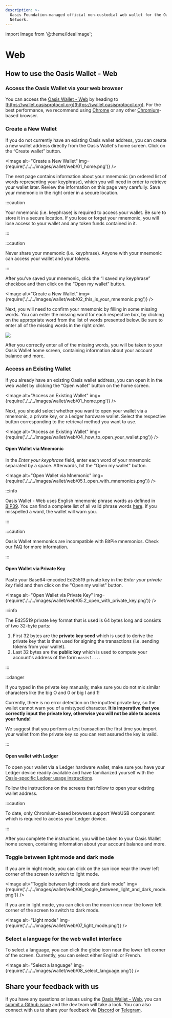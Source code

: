 ```yaml
---
description: >-
  Oasis Foundation-managed official non-custodial web wallet for the Oasis
  Network.
---
```


import Image from '@theme/IdealImage';

# Web

## How to use the Oasis Wallet - Web

### **Access the Oasis Wallet via your web browser**

You can access the [Oasis Wallet - Web](https://github.com/oasisprotocol/oasis-wallet-web/) by heading to [https://wallet.oasisprotocol.org](https://wallet.oasisprotocol.org). For the best performance, we recommend using [Chrome](https://www.google.com/chrome/) or any other [Chromium](https://www.chromium.org/Home)-based browser.

### **Create a New Wallet**

If you do not currently have an existing Oasis wallet address, you can create a new wallet address directly from the Oasis Wallet's home screen. Click on the “Create wallet” button.

<Image alt="Create a New Wallet" img={require('./../../images/wallet/web/01_home.png')} />

The next page contains information about your mnemonic (an ordered list of words representing your keyphrase), which you will need in order to retrieve your wallet later. Review the information on this page very carefully. Save your mnemonic in the right order in a secure location.

:::caution

Your mnemonic (i.e. keyphrase) is required to access your wallet. Be sure to store it in a secure location. If you lose or forget your mnemonic, you will lose access to your wallet and any token funds contained in it.

:::

:::caution

Never share your mnemonic (i.e. keyphrase). Anyone with your mnemonic can access your wallet and your tokens.

:::

After you’ve saved your mnemonic, click the “I saved my keyphrase” checkbox and then click on the “Open my wallet” button.

<Image alt="Create a New Wallet" img={require('./../../images/wallet/web/02_this_is_your_mnemonic.png')} />

Next, you will need to confirm your mnemonic by filling in some missing words. You can enter the missing word for each respective box, by clicking on the appropriate word from the list of words presented below. Be sure to enter all of the missing words in the right order.

![](<../../images/wallet/web/03_confirm_your_mnemonic.png>)

After you correctly enter all of the missing words, you will be taken to your Oasis Wallet home screen, containing information about your account balance and more.

### **Access an Existing Wallet**

If you already have an existing Oasis wallet address, you can open it in the web wallet by clicking the “Open wallet” button on the home screen.

<Image alt="Access an Existing Wallet" img={require('./../../images/wallet/web/01_home.png')} />

Next, you should select whether you want to open your wallet via a mnemonic, a private key, or a Ledger hardware wallet. Select the respective button corresponding to the retrieval method you want to use.

<Image alt="Access an Existing Wallet" img={require('./../../images/wallet/web/04_how_to_open_your_wallet.png')} />

#### Open Wallet via Mnemonic

In the _Enter your keyphrase_ field, enter each word of your mnemonic separated by a space. Afterwards, hit the "Open my wallet" button.

<Image alt="Open Wallet via Mnemonic" img={require('./../../images/wallet/web/05.1_open_with_mnemonics.png')} />

:::info

Oasis Wallet - Web uses English mnemonic phrase words as defined in [BIP39](https://github.com/bitcoin/bips/blob/master/bip-0039.mediawiki). You can find a complete list of all valid phrase words [here](https://github.com/bitcoin/bips/blob/master/bip-0039/english.txt). If you misspelled a word, the wallet will warn you.

:::

:::caution

Oasis Wallet mnemonics are incompatible with BitPie mnemonics. Check our [FAQ](./README.mdx#frequently-asked-questions) for more information.

:::

#### Open Wallet via Private Key

Paste your Base64-encoded Ed25519 private key in the _Enter your private key_ field and then click on the "Open my wallet" button.

<Image alt="Open Wallet via Private Key" img={require('./../../images/wallet/web/05.2_open_with_private_key.png')} />

:::info

The Ed25519 private key format that is used is 64 bytes long and consists of two 32-byte parts:

1. First 32 bytes are the **private key seed** which is used to derive the private key that is then used for signing the transactions (i.e. sending tokens from your wallet).
2. Last 32 bytes are the **public key** which is used to compute your account's address of the form `oasis1...`.

:::

:::danger

If you typed in the private key manually, make sure you do not mix similar characters like the big O and 0 or big I and 1!

Currently, there is no error detection on the inputted private key, so the wallet cannot warn you of a mistyped character. **It is imperative that you correctly input the private key, otherwise you will not be able to access your funds!**

We suggest that you perform a test transaction the first time you import your wallet from the private key so you can rest assured the key is valid.

:::

#### Open wallet with Ledger

To open your wallet via a Ledger hardware wallet, make sure you have your Ledger device readily available and have familiarized yourself with the [Oasis-specific Ledger usage instructions](../holding-rose-tokens/ledger-wallet.md).

Follow the instructions on the screens that follow to open your existing wallet address.

:::caution

To date, only Chromium-based browsers support WebUSB component which is required to access your Ledger device.

:::

After you complete the instructions, you will be taken to your Oasis Wallet home screen, containing information about your account balance and more.

### **Toggle between light mode and dark mode**

If you are in night mode, you can click on the sun icon near the lower left corner of the screen to switch to light mode.

<Image alt="Toggle between light mode and dark mode" img={require('./../../images/wallet/web/06_toogle_between_light_and_dark_mode.png')} />

If you are in light mode, you can click on the moon icon near the lower left corner of the screen to switch to dark mode.

<Image alt="Light mode" img={require('./../../images/wallet/web/07_light_mode.png')} />

### **Select a language for the web wallet interface**

To select a language, you can click the globe icon near the lower left corner of the screen. Currently, you can select either English or French.

<Image alt="Select a language" img={require('./../../images/wallet/web/08_select_language.png')} />

## **Share your feedback with us**

If you have any questions or issues using the [Oasis Wallet - Web](https://github.com/oasisprotocol/oasis-wallet-web/), you can [submit a Github issue](https://github.com/oasisprotocol/oasis-wallet-web/issues) and the dev team will take a look. You can also connect with us to share your feedback via [Discord](https://discord.gg/RwNTK8t) or [Telegram](https://t.me/oasisprotocolcommunity).
